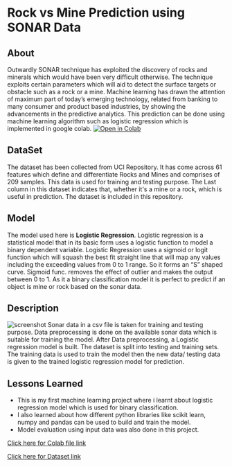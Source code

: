 # Rock vs Mine Prediction using SONAR Data

## About

Outwardly SONAR technique has exploited the discovery of rocks and minerals
which would have been very difficult otherwise.
The technique exploits certain parameters which
will aid to detect the surface targets or obstacle
such as a rock or a mine. Machine learning has
drawn the attention of maximum part of today’s
emerging technology, related from banking to
many consumer and product based industries, by showing the advancements in the predictive
analytics. This prediction can be done using machine learning algorithm such as logistic regression which is implemented in google colab.
[![Open in Colab](https://colab.research.google.com/assets/colab-badge.svg)](https://colab.research.google.com/drive/1_ghrph56kN36hFO45zsHmTROmO7QZVYq?usp=sharing)
## DataSet
The dataset has
been collected from UCI Repository. It has come
across 61 features which define and differentiate
Rocks and Mines and comprises of 209 samples. 
This data is used for training and testing purpose. The Last column in this dataset 
indicates that, whether it's a mine or a rock, which is useful in prediction.
The dataset is included in this repository.
## Model
The model used here is  **Logistic Regression**. Logistic regression is a statistical model that in its basic form uses a logistic function to model a binary dependent variable. Logistic Regression uses a sigmoid or logit function which will squash the best fit straight line that will map any values including the exceeding values from 0 to 1 range. So it forms an “S” shaped curve. Sigmoid func. removes the effect of outlier and makes the output between 0 to 1.
As it a binary classification model it is perfect to predict if an object is mine or rock based on the sonar data.


## Description
![screenshot](https://github.com/Satyam5367/Rock_vs_mine_prediction/blob/main/img/workflow.png)
Sonar data in a csv file is taken for training and testing purpose. Data preprocessing is done on the available sonar data which is suitable for training the model. After Data preprocessing, a Logistic regression model is built. The dataset is split into testing and training sets. The training data is used to train the model then the new data/ testing data is given to the trained logistic regression model for prediction.  


## Lessons Learned

- This is my first machine learning project where i learnt about logistic regression model which is used for binary classification.
- I also learned about how different python libraries like scikit learn, numpy and pandas can be used to build and train the model.
- Model evaluation using input data was also done in this project.

[Click here for Colab file link](https://colab.research.google.com/drive/10qDiidvdByF_I9UQZ_w2VtQHeXT7AZXC)




[Click here for Dataset link](https://drive.google.com/file/d/1pQxtljlNVh0DHYg-Ye7dtpDTlFceHVfa/view)
